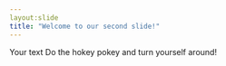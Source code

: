 ```yaml
---
layout:slide
title: "Welcome to our second slide!"
---
```

Your text
Do the hokey pokey and turn yourself around!
